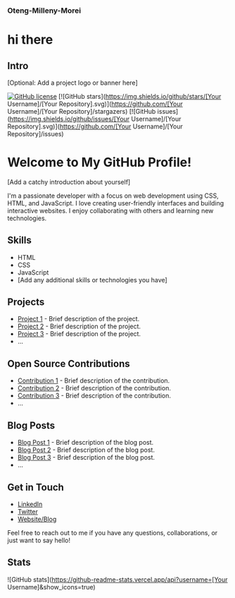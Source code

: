 ### Oteng-Milleny-Morei

# hi there

## Intro


[Optional: Add a project logo or banner here]

[![GitHub license](https://img.shields.io/badge/license-MIT-blue.svg)](LICENSE.md)
[![GitHub stars](https://img.shields.io/github/stars/[Your Username]/[Your Repository].svg)](https://github.com/[Your Username]/[Your Repository]/stargazers)
[![GitHub issues](https://img.shields.io/github/issues/[Your Username]/[Your Repository].svg)](https://github.com/[Your Username]/[Your Repository]/issues)

# Welcome to My GitHub Profile!

[Add a catchy introduction about yourself]

I'm a passionate developer with a focus on web development using CSS, HTML, and JavaScript. I love creating user-friendly interfaces and building interactive websites. I enjoy collaborating with others and learning new technologies.

## Skills

- HTML
- CSS
- JavaScript
- [Add any additional skills or technologies you have]

## Projects

- [Project 1](link-to-project-1) - Brief description of the project.
- [Project 2](link-to-project-2) - Brief description of the project.
- [Project 3](link-to-project-3) - Brief description of the project.
- ...

## Open Source Contributions

- [Contribution 1](link-to-contribution-1) - Brief description of the contribution.
- [Contribution 2](link-to-contribution-2) - Brief description of the contribution.
- [Contribution 3](link-to-contribution-3) - Brief description of the contribution.
- ...

## Blog Posts

- [Blog Post 1](link-to-blog-post-1) - Brief description of the blog post.
- [Blog Post 2](link-to-blog-post-2) - Brief description of the blog post.
- [Blog Post 3](link-to-blog-post-3) - Brief description of the blog post.
- ...

## Get in Touch

- [LinkedIn](link-to-linkedin)
- [Twitter](link-to-twitter)
- [Website/Blog](link-to-website)

Feel free to reach out to me if you have any questions, collaborations, or just want to say hello!

## Stats

![GitHub stats](https://github-readme-stats.vercel.app/api?username=[Your Username]&show_icons=true)

